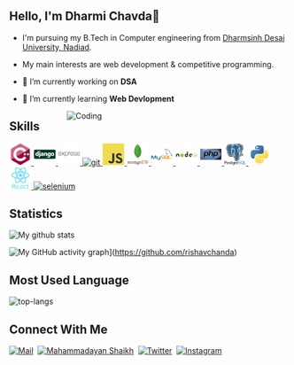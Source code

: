 ## Hello, I'm Dharmi Chavda👋

* I'm pursuing my B.Tech in Computer engineering from [Dharmsinh Desai University, Nadiad](https://ddu.ac.in/). 
* My main interests are web development & competitive programming.

* 🔭 I’m currently working on **DSA**

* 🌱 I’m currently learning **Web Devlopment**

<img align="right" alt="Coding" width="400" src="https://i.gifer.com/JXA0.gif">


## Skills
<p align="left"> <a href="https://www.w3schools.com/cpp/" target="_blank" rel="noreferrer"> <img src="https://raw.githubusercontent.com/devicons/devicon/master/icons/cplusplus/cplusplus-original.svg" alt="cplusplus" width="40" height="40"/> </a> <a href="https://www.djangoproject.com/" target="_blank" rel="noreferrer"> <img src="https://raw.githubusercontent.com/devicons/devicon/master/icons/django/django-original.svg" alt="django" width="40" height="40"/> </a> <a href="https://expressjs.com" target="_blank" rel="noreferrer"> <img src="https://raw.githubusercontent.com/devicons/devicon/master/icons/express/express-original-wordmark.svg" alt="express" width="40" height="40"/> </a> <a href="https://git-scm.com/" target="_blank" rel="noreferrer"> <img src="https://www.vectorlogo.zone/logos/git-scm/git-scm-icon.svg" alt="git" width="40" height="40"/> </a> <a href="https://developer.mozilla.org/en-US/docs/Web/JavaScript" target="_blank" rel="noreferrer"> <img src="https://raw.githubusercontent.com/devicons/devicon/master/icons/javascript/javascript-original.svg" alt="javascript" width="40" height="40"/> </a> <a href="https://www.mongodb.com/" target="_blank" rel="noreferrer"> <img src="https://raw.githubusercontent.com/devicons/devicon/master/icons/mongodb/mongodb-original-wordmark.svg" alt="mongodb" width="40" height="40"/> </a> <a href="https://www.mysql.com/" target="_blank" rel="noreferrer"> <img src="https://raw.githubusercontent.com/devicons/devicon/master/icons/mysql/mysql-original-wordmark.svg" alt="mysql" width="40" height="40"/> </a> <a href="https://nodejs.org" target="_blank" rel="noreferrer"> <img src="https://raw.githubusercontent.com/devicons/devicon/master/icons/nodejs/nodejs-original-wordmark.svg" alt="nodejs" width="40" height="40"/> </a> <a href="https://www.php.net" target="_blank" rel="noreferrer"> <img src="https://raw.githubusercontent.com/devicons/devicon/master/icons/php/php-original.svg" alt="php" width="40" height="40"/> </a> <a href="https://www.postgresql.org" target="_blank" rel="noreferrer"> <img src="https://raw.githubusercontent.com/devicons/devicon/master/icons/postgresql/postgresql-original-wordmark.svg" alt="postgresql" width="40" height="40"/> </a> <a href="https://www.python.org" target="_blank" rel="noreferrer"> <img src="https://raw.githubusercontent.com/devicons/devicon/master/icons/python/python-original.svg" alt="python" width="40" height="40"/> </a> <a href="https://reactjs.org/" target="_blank" rel="noreferrer"> <img src="https://raw.githubusercontent.com/devicons/devicon/master/icons/react/react-original-wordmark.svg" alt="react" width="40" height="40"/> </a> <a href="https://www.selenium.dev" target="_blank" rel="noreferrer"> <img src="https://raw.githubusercontent.com/detain/svg-logos/780f25886640cef088af994181646db2f6b1a3f8/svg/selenium-logo.svg" alt="selenium" width="40" height="40"/> </a> </p>


## Statistics

![My github stats](https://github-readme-stats.vercel.app/api?username=dharmi158&show_icons=true&theme=tokyonight)

![My GitHub activity graph](https://activity-graph.herokuapp.com/graph?username=rishavchanda&&theme=xcode)](https://github.com/rishavchanda)

## Most Used Language #

![top-langs](https://github-readme-stats.vercel.app/api/top-langs?username=dharmi158&show_icons=true&title_color=fff&icon_color=79ff97&text_color=9f9f9f&bg_color=151515)

## Connect With Me
[![Mail](https://img.shields.io/badge/Gmail-D14836?style=for-the-badge&logo=gmail&logoColor=white)](mailto:dharmi6319@gmail.com)&nbsp;
[![Mahammadayan Shaikh](https://img.shields.io/badge/LinkedIn-0077B5?style=for-the-badge&logo=linkedin&logoColor=white)](https://www.linkedin.com/in/dharmi-chavda-1b37b81b5/)&nbsp;
[![Twitter](https://img.shields.io/badge/Twitter-1DA1F2?style=for-the-badge&logo=twitter&logoColor=white)](https://twitter.com/_dharmiiii_)&nbsp;
[![Instagram](https://img.shields.io/badge/Instagram-E4405F?style=for-the-badge&logo=instagram&logoColor=white)](https://www.instagram.com/_1.dharmi.9_/)&nbsp;
